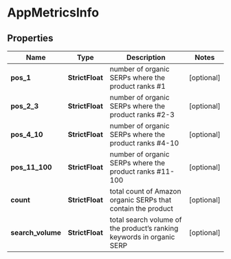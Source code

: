 # AppMetricsInfo


## Properties

| Name | Type | Description | Notes |
|------------ | ------------- | ------------- | -------------|
**pos_1** | **StrictFloat** | number of organic SERPs where the product ranks #1 |[optional]|
**pos_2_3** | **StrictFloat** | number of organic SERPs where the product ranks #2-3 |[optional]|
**pos_4_10** | **StrictFloat** | number of organic SERPs where the product ranks #4-10 |[optional]|
**pos_11_100** | **StrictFloat** | number of organic SERPs where the product ranks #11-100 |[optional]|
**count** | **StrictFloat** | total count of Amazon organic SERPs that contain the product |[optional]|
**search_volume** | **StrictFloat** | total search volume of the product’s ranking keywords in organic SERP |[optional]|